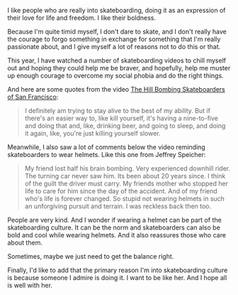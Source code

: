 I like people who are really into skateboarding, doing it as an expression of their love for life and freedom. I like their boldness.

Because I'm quite timid myself, I don't dare to skate, and I don't really have the courage to forgo something in exchange for something that I'm really passionate about, and I give myself a lot of reasons not to do this or that. 

This year, I have watched a number of skateboarding videos to chill myself out and hoping they could help me be braver, and hopefully, help me muster up enough courage to overcome my social phobia and do the right things.

And here are some quotes from the video [The Hill Bombing Skateboarders of San Francisco](https://youtu.be/2d6TBfIZzh0):

> I definitely am trying to stay alive to the best of my ability. But if there's an easier way to, like kill yourself, it's having a nine-to-five and doing that and, like, drinking beer, and going to sleep, and doing it again, like, you're just killing yourself slower. 

Meanwhile, I also saw a lot of comments below the video reminding skateboarders to wear helmets. Like this one from Jeffrey Speicher: 

> My friend lost half his brain bombing. Very experienced downhill rider. The turning car never saw him. Its been about 20 years since. I think of the guilt the driver must carry. My friends mother who stopped her life to care for him since the day of the accident. And of my friend who's life is forever changed. So stupid not wearing helmets in such an unforgiving pursuit and terrain. I was reckless back then too.

People are very kind. And I wonder if wearing a helmet can be part of the skateboarding culture. It can be the norm and skateboarders can also be bold and cool while wearing helmets. And it also reassures those who care about them. 

Sometimes, maybe we just need to get the balance right. 

Finally, I'd like to add that the primary reason I'm into skateboarding culture is because someone I admire is doing it. I want to be like her. And I hope all is well with her.  

